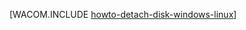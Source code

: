<properties linkid="manage-windows-how-to-guides-detach-a-disk" urlDisplayName="ディスクの切断" pageTitle="Windows 仮想マシンからのディスクの切断 | Azure" metaKeywords="" description="Azure で Windows 仮想マシンからデータ ディスクを切断する方法について説明します。" metaCanonical="" services="virtual-machines,storage" documentationCenter="" title="データ ディスクを仮想マシンから切断する方法" authors="" solutions="" manager="" editor="" />





[WACOM.INCLUDE [howto-detach-disk-windows-linux](../includes/howto-detach-disk-windows-linux.md)]

